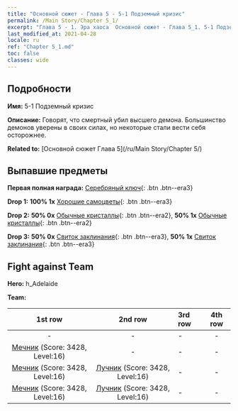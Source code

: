 ```yaml
---
title: "Основной сюжет - Глава 5 - 5-1 Подземный кризис"
permalink: /Main Story/Chapter 5_1/
excerpt: "Глава 5 - 1. Эра хаоса  Основной сюжет - Глава 5_1. 5-1 Подземный кризис"
last_modified_at: 2021-04-28
locale: ru
ref: "Chapter 5_1.md"
toc: false
classes: wide
---
```


## Подробности

 **Имя:** 5-1 Подземный кризис

 **Описание:** Говорят, что смертный убил высшего демона. Большинство демонов уверены в своих силах, но некоторые стали вести себя осторожнее.

 **Related to:** [Основной сюжет Глава 5](/ru/Main Story/Chapter 5/)

## Выпавшие предметы

 **Первая полная награда:** [Серебряный ключ](/ItemsRU/con_693/){: .btn .btn--era3}

 **Drop 1:** **100% 1x** [Хорошие самоцветы](/ItemsRU/mat_16/){: .btn .btn--era3}

 **Drop 2:** **50% 0x** [Обычные кристаллы](/ItemsRU/mat_11/){: .btn .btn--era2}, **50% 1x** [Обычные кристаллы](/ItemsRU/mat_11/){: .btn .btn--era2}

 **Drop 3:** **50% 0x** [Свиток заклинания](/ItemsRU/con_694/){: .btn .btn--era3}, **50% 1x** [Свиток заклинания](/ItemsRU/con_694/){: .btn .btn--era3}


## Fight against Team
 **Hero:** h_Adelaide

 **Team:**


  | 1st row | 2nd row | 3rd row | 4th row |
  |:----:|:----:|:----|:----:|
  | - | - | - | - |
  | [Мечник](/ru/units/Swordsman/) (Score: 3428, Level:16)  | - | - | - |
  | [Мечник](/ru/units/Swordsman/) (Score: 3428, Level:16)  | [Лучник](/ru/units/Marksman/) (Score: 3428, Level:16)  | - | - |
  | [Мечник](/ru/units/Swordsman/) (Score: 3428, Level:16)  | [Лучник](/ru/units/Marksman/) (Score: 3428, Level:16)  | - | - |


